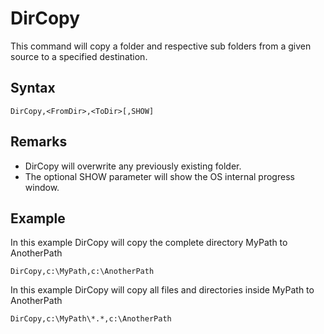 # DirCopy #

This command will copy a folder and respective sub folders from a given source to a specified destination.

## Syntax ##
```
DirCopy,<FromDir>,<ToDir>[,SHOW]
```

## Remarks ##
  * DirCopy will overwrite any previously existing folder.
  * The optional SHOW parameter will show the OS internal progress window.

## Example ##
In this example DirCopy will copy the complete directory MyPath to AnotherPath
```
DirCopy,c:\MyPath,c:\AnotherPath
```

In this example DirCopy will copy all files and directories inside MyPath to AnotherPath
```
DirCopy,c:\MyPath\*.*,c:\AnotherPath
```